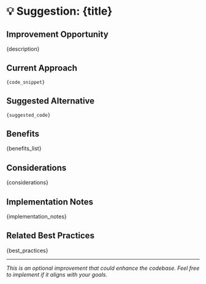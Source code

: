 # 💡 Suggestion: {title}

## Improvement Opportunity
{description}

## Current Approach
```{language}
{code_snippet}
```

## Suggested Alternative
```{language}
{suggested_code}
```

## Benefits
{benefits_list}

## Considerations
{considerations}

## Implementation Notes
{implementation_notes}

## Related Best Practices
{best_practices}

---
*This is an optional improvement that could enhance the codebase. Feel free to implement if it aligns with your goals.*
